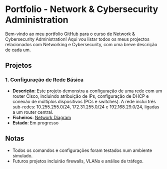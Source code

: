 # Portfolio - Network & Cybersecurity Administration

Bem-vindo ao meu portfolio GitHub para o curso de Network & Cybersecurity Administration! Aqui vou listar todos os meus projectos relacionados com Networking e Cybersecurity, com uma breve descrição de cada um.

## Projetos

### 1. Configuração de Rede Básica
- **Descrição**: Este projeto demonstra a configuração de uma rede com um router Cisco, incluindo atribuição de IPs, configuração de DHCP e conexão de múltiplos dispositivos (PCs e switches). A rede inclui três sub-redes: 10.255.255.0/24, 172.31.255.0/24 e 192.168.29.0/24, ligadas a um router central.
- **Ficheiros**: [Network Diagram]([link_para_o_ficheiro](https://github.com/jmoreira01/Network-Cybersecurity-Course-Portfolio/blob/main/topology.webp))
- **Estado**: Em progresso

## Notas
- Todos os comandos e configurações foram testados num ambiente simulado.
- Futuros projetos incluirão firewalls, VLANs e análise de tráfego.
